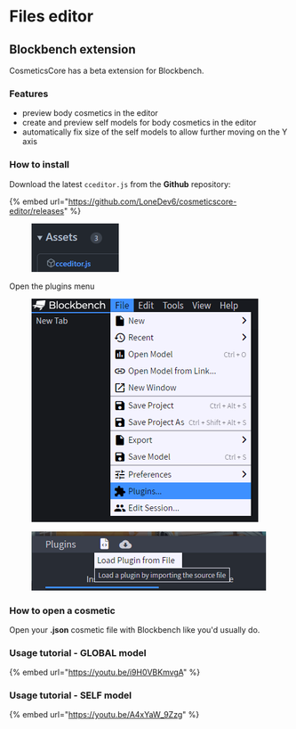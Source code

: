 # Files editor

## Blockbench extension

CosmeticsCore has a beta extension for Blockbench.

### Features

* preview body cosmetics in the editor
* create and preview self models for body cosmetics in the editor
* automatically fix size of the self models to allow further moving on the Y axis

### How to install

Download the latest `cceditor.js` from the **Github** repository:

{% embed url="https://github.com/LoneDev6/cosmeticscore-editor/releases" %}

<figure><img src=".gitbook/assets/image (5).png" alt=""><figcaption></figcaption></figure>

Open the plugins menu

<figure><img src=".gitbook/assets/image (1) (5).png" alt=""><figcaption></figcaption></figure>

<figure><img src=".gitbook/assets/image (1).png" alt=""><figcaption></figcaption></figure>

### How to open a cosmetic

Open your **.json** cosmetic file with Blockbench like you'd usually do.

### Usage tutorial - GLOBAL model

{% embed url="https://youtu.be/i9H0VBKmvgA" %}

### Usage tutorial - SELF model

{% embed url="https://youtu.be/A4xYaW_9Zzg" %}
